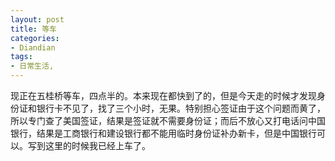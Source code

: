 ```yaml
---
layout: post
title: 等车
categories:
- Diandian
tags:
- 日常生活, 
---
```

现正在五桂桥等车，四点半的。本来现在都快到了的，但是今天走的时候才发现身份证和银行卡不见了，找了三个小时，无果。特别担心签证由于这个问题而黄了，所以专门查了美国签证，结果是签证就不需要身份证；而后不放心又打电话问中国银行，结果是工商银行和建设银行都不能用临时身份证补办新卡，但是中国银行可以。写到这里的时候我已经上车了。